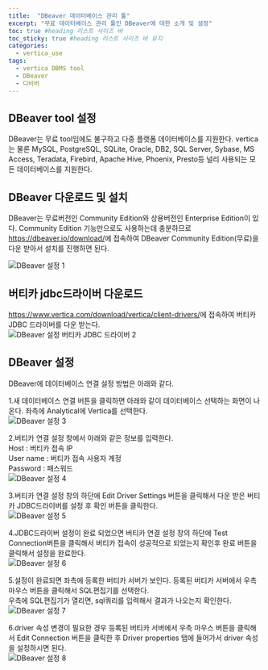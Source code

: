 ```yaml
---
title:  "DBeaver 데이터베이스 관리 툴"
excerpt: "무료 데이터베이스 관리 툴인 DBeaver에 대한 소개 및 설정"
toc: true #heading 리스트 사이즈 바
toc_sticky: true #heading 리스트 사이즈 바 유지
categories:
  - vertica_use
tags:
  - vertica DBMS tool
  - DBeaver
  - 디비버
---
```


## DBeaver tool 설정
DBeaver는 무료 tool임에도 불구하고 다중 플랫폼 데이터베이스를 지원한다. vertica는 물론 MySQL, PostgreSQL, SQLite, Oracle, DB2, SQL Server, Sybase, MS Access, Teradata, Firebird, Apache Hive, Phoenix, Presto등 널리 사용되는 모든 데이터베이스를 지원한다.  

## DBeaver 다운로드 및 설치
DBeaver는 무료버전인 Community Edition와 상용버전인 Enterprise Edition이 있다. Community Edition 기능만으로도 사용하는데 충분하므로 <https://dbeaver.io/download/>에 접속하여 DBeaver Community Edition(무료)을 다운 받아서 설치를 진행하면 된다.  

![DBeaver 설정 1](../img/vertica_use_1025_01.png)


## 버티카 jdbc드라이버 다운로드
<https://www.vertica.com/download/vertica/client-drivers/>에 접속하여 버티카 JDBC 드라이버를 다운 받는다.  
![DBeaver 설정 버티카 JDBC 드라이버 2](../img/vertica_use_1025_02.png)


## DBeaver 설정
DBeaver에 데이터베이스 연결 설정 방법은 아래와 같다.  

1.새 데이터베이스 연결 버튼을 클릭하면 아래와 같이 데이터베이스 선택하는 화면이 나온다. 좌측에 Analytical에 Vertica를 선택한다.  
![DBeaver 설정 3](../img/vertica_use_1025_03.png)

2.버티카 연결 설정 창에서 아래와 같은 정보를 입력한다.  
Host : 버티카 접속 IP  
User name : 버티카 접속 사용자 계정  
Password : 패스워드  
![DBeaver 설정 4](../img/vertica_use_1025_04.png)

3.버티카 연결 설정 창의 하단에 Edit Driver Settings 버튼을 클릭해서 다운 받은 버티카 JDBC드라이버를 설정 후 확인 버튼을 클릭한다.  
![DBeaver 설정 5](../img/vertica_use_1025_05.png)

4.JDBC드라이버 설정이 완료 되었으면 버티카 연결 설정 창의 하단에 Test Connection버튼을 클릭해서 버티카 접속이 성공적으로 되었는지 확인후 완료 버튼을 클릭해서 설정을 완료한다.  
![DBeaver 설정 6](../img/vertica_use_1025_06.png)

5.설정이 완료되면 좌측에 등록한 버티카 서버가 보인다. 등록된 버티카 서버에서 우측 마우스 버튼을 클릭해서 SQL편집기를 선택한다.  
우측에 SQL편집기가 열리면, sql쿼리를 입력해서 결과가 나오는지 확인한다.  
![DBeaver 설정 7](../img/vertica_use_1025_07.png)

6.driver 속성 변경이 필요한 경우 등록된 버티카 서버에서 우측 마우스 버튼을 클릭해서 Edit Connection 버튼을 클릭한 후 Driver properties 탭에 들어가서 driver 속성을 설정하시면 된다.  
![DBeaver 설정 8](../img/vertica_use_1025_08.png)

